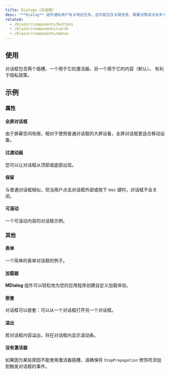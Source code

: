 ```yaml
---
title: Dialogs（对话框）
desc: "**Dialog** 组件通知用户有关特定任务，且可能包含关键信息、需要决策或涉及多个任务。减少使用对话框的频率，因为它们具有干扰性。"
related:
  - /blazor/components/buttons
  - /blazor/components/cards
  - /blazor/components/menus
---
```


## 使用

对话框包含两个插槽，一个用于它的激活器，另一个用于它的内容（默认）。 有利于隐私政策。

<dialogs-usage></dialogs-usage>

## 示例

### 属性

#### 全屏对话框

由于屏幕空间有限，相对于使用普通对话框的大屏设备，全屏对话框更适合移动设备。

<masa-example file="Examples.components.dialogs.Fullscreen"></masa-example>

#### 过渡动画

您可以让对话框从顶部或底部出现。

<masa-example file="Examples.components.dialogs.Transitions"></masa-example>

#### 保留

与普通对话框相似，但当用户点击对话框外部或按下 esc 键时，对话框不会关闭。

<masa-example file="Examples.components.dialogs.Persistent"></masa-example>

#### 可滚动

一个可滚动内容的对话框示例。

<masa-example file="Examples.components.dialogs.Scrollable"></masa-example>

### 其他

#### 表单

一个简单的表单对话框的例子。

<masa-example file="Examples.components.dialogs.Form"></masa-example>

#### 加载器

**MDialog** 组件可以轻松地为您的应用程序创建自定义加载体验。

<masa-example file="Examples.components.dialogs.Loader"></masa-example>

#### 嵌套

对话框可以嵌套：可以从一个对话框打开另一个对话框。

<masa-example file="Examples.components.dialogs.Nesting"></masa-example>

#### 溢出

若对话框内容溢出，将在对话框内显示滚动条。

<masa-example file="Examples.components.dialogs.Overflowed"></masa-example>

#### 没有激活器

如果因为某些原因不能使用激活器插槽，请确保将 `StopPropagation` 修饰符添加到触发对话框的事件。

<masa-example file="Examples.components.dialogs.WithoutActivator"></masa-example>